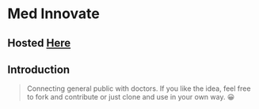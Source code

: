 # Med Innovate 
## Hosted <a target=" " href="https://med.awebisam.com">Here</a> 

## Introduction

> Connecting general public with doctors.
> If you like the idea, feel free to fork and contribute or just clone and use in your own way. 😀

